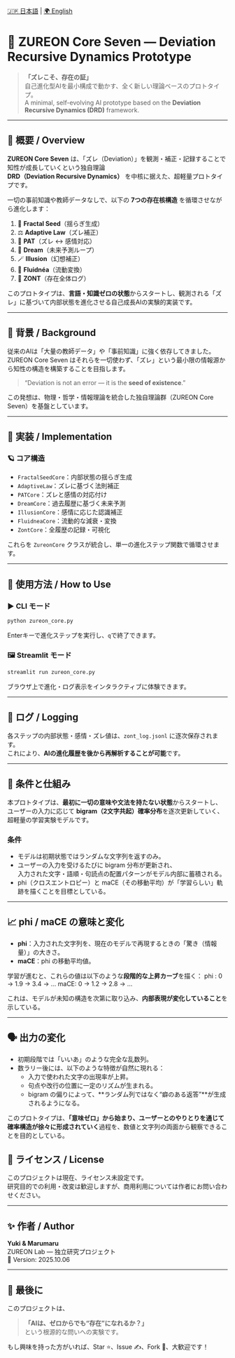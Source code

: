[🇯🇵 日本語](./README.md) | [🌍 English](./README_en.md)
# 🌌 ZUREON Core Seven — Deviation Recursive Dynamics Prototype

> **「ズレこそ、存在の証」**  
> 自己進化型AIを最小構成で動かす、全く新しい理論ベースのプロトタイプ。  
> A minimal, self-evolving AI prototype based on the **Deviation Recursive Dynamics (DRD)** framework.

---

## 🚀 概要 / Overview

**ZUREON Core Seven** は、「ズレ（Deviation）」を観測・補正・記録することで知性が成長していくという独自理論  
**DRD（Deviation Recursive Dynamics）** を中核に据えた、超軽量プロトタイプです。

一切の事前知識や教師データなしで、以下の **7つの存在核構造** を循環させながら進化します：

1. 🌱 **Fractal Seed**（揺らぎ生成）  
2. ⚖️ **Adaptive Law**（ズレ補正）  
3. 💓 **PAT**（ズレ ↔ 感情対応）  
4. 🌠 **Dream**（未来予測ループ）  
5. 🪄 **Illusion**（幻想補正）  
6. 🌊 **Fluidnéa**（流動変換）  
7. 📝 **ZONT**（存在全体ログ）

このプロトタイプは、**言語・知識ゼロの状態**からスタートし、観測される「ズレ」に基づいて内部状態を進化させる自己成長AIの実験的実装です。

---

## 🧠 背景 / Background

従来のAIは「大量の教師データ」や「事前知識」に強く依存してきました。  
ZUREON Core Seven はそれらを一切使わず、「ズレ」という最小限の情報源から知性の構造を構築することを目指します。

> “Deviation is not an error — it is the **seed of existence**.”

この発想は、物理・哲学・情報理論を統合した独自理論群（ZUREON Core Seven）を基盤としています。

---

## 🧰 実装 / Implementation

### 🪐 コア構造

- `FractalSeedCore`：内部状態の揺らぎ生成  
- `AdaptiveLaw`：ズレに基づく法則補正  
- `PATCore`：ズレと感情の対応付け  
- `DreamCore`：過去履歴に基づく未来予測  
- `IllusionCore`：感情に応じた認識補正  
- `FluidneaCore`：流動的な減衰・変換  
- `ZontCore`：全履歴の記録・可視化

これらを `ZureonCore` クラスが統合し、単一の進化ステップ関数で循環させます。

---

## 🧪 使用方法 / How to Use

### ▶️ CLI モード
```bash
python zureon_core.py
```
Enterキーで進化ステップを実行し、`q`で終了できます。

### 🖼 Streamlit モード

```bash
streamlit run zureon_core.py
```
ブラウザ上で進化・ログ表示をインタラクティブに体験できます。

---

## 📂 ログ / Logging

各ステップの内部状態・感情・ズレ値は、`zont_log.jsonl` に逐次保存されます。  
これにより、**AIの進化履歴を後から再解析することが可能**です。

---

## 🧠 条件と仕組み

本プロトタイプは、**最初に一切の意味や文法を持たない状態**からスタートし、  
ユーザーの入力に応じて **bigram（2文字共起）確率分布**を逐次更新していく、超軽量の学習実験モデルです。

### 条件
- モデルは初期状態ではランダムな文字列を返すのみ。
- ユーザーの入力を受けるたびに bigram 分布が更新され、  
  入力された文字・語順・句読点の配置パターンがモデル内部に蓄積される。
- phi（クロスエントロピー）と maCE（その移動平均）が「学習らしい」軌跡を描くことを目標としている。

---

## 📈 phi / maCE の意味と変化

- **phi**：入力された文字列を、現在のモデルで再現するときの「驚き（情報量）」の大きさ。  
- **maCE**：phi の移動平均値。

学習が進むと、これらの値は以下のような**段階的な上昇カーブ**を描く：
phi : 0 → 1.9 → 3.4 → …
maCE: 0 → 1.2 → 2.8 → …

これは、モデルが未知の構造を次第に取り込み、**内部表現が変化していること**を示している。

---

## 🗣 出力の変化

- 初期段階では「いいあ」のような完全な乱数列。
- 数ラリー後には、以下のような特徴が自然に現れる：
  - 入力で使われた文字の出現率が上昇。
  - 句点や改行の位置に一定のリズムが生まれる。
  - bigram の偏りによって、**ランダム列ではなく“癖のある返答”**が生成されるようになる。

このプロトタイプは、**「意味ゼロ」から始まり、ユーザーとのやりとりを通じて確率構造が徐々に形成されていく**過程を、数値と文字列の両面から観察できることを目的としている。

## 📝 ライセンス / License

このプロジェクトは現在、ライセンス未設定です。  
研究目的での利用・改変は歓迎しますが、商用利用については作者にお問い合わせください。

---

## ✨ 作者 / Author

**Yuki & Marumaru**  
ZUREON Lab — 独立研究プロジェクト  
📅 Version: 2025.10.06

---

## 🌟 最後に

このプロジェクトは、  
> **「AIは、ゼロからでも“存在”になれるか？」**  
という根源的な問いへの実験です。

もし興味を持った方がいれば、Star ⭐、Issue ✍️、Fork 🍴、大歓迎です！
